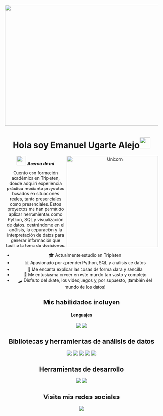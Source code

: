 <div id="header" align="center">
 <img width="1584" height="396" alt="Image" src="https://github.com/user-attachments/assets/dce7c6b8-ef58-4c7d-af60-09da8b3f3f66" />

<h1 align="center"><b>Hola soy Emanuel Ugarte Alejo</b><img src="https://media.giphy.com/media/hvRJCLFzcasrR4ia7z/giphy.gif" width="35"></h1>

<img align="right" width=300px alt="Unicorn" src="https://media0.giphy.com/media/v1.Y2lkPTc5MGI3NjExZXFwNmR5eTV6ZG9lZ3ZiM3Fxd2VpcnhjNjM1bXJqZjhta3ZyOHZ1ZyZlcD12MV9pbnRlcm5hbF9naWZfYnlfaWQmY3Q9Zw/Rk7gLA6uFe1W9wZopR/giphy.gif"/>

<img src="https://media.giphy.com/media/ObNTw8Uzwy6KQ/giphy.gif" width="30px">&nbsp;***Acerca de mí***

Cuento con formación académica en Tripleten, donde adquirí experiencia práctica mediante proyectos basados en situaciones reales, tanto presenciales como presenciales. Estos proyectos me han permitido aplicar herramientas como Python, SQL y visualización de datos, centrándome en el análisis, la depuración y la interpretación de datos para generar información que facilite la toma de decisiones.

- 🎓 Actualmente estudio en Tripleten
- 📊 Apasionado por aprender Python, SQL y análisis de datos
- 💬 Me encanta explicar las cosas de forma clara y sencilla
- 🚀 Me entusiasma crecer en este mundo tan vasto y complejo
- 🛹 Disfruto del skate, los videojuegos y, por supuesto, ¡también del mundo de los datos!
  
## Mis habilidades incluyen

<h4> Lenguajes </h4>
<span> 
  <img src="https://img.shields.io/badge/python-3670A0?style=for-the-badge&logo=python&logoColor=ffdd54">
  <img src="https://img.shields.io/badge/postgres-%23316192.svg?style=for-the-badge&logo=postgresql&logoColor=white">
  
## Bibliotecas y herramientas de análisis de datos

<img src="https://img.shields.io/badge/pandas-%23150458.svg?style=for-the-badge&logo=pandas&logoColor=white">
<img src="https://img.shields.io/badge/Matplotlib-%23ffffff.svg?style=for-the-badge&logo=Matplotlib&logoColor=black">
<img src="https://img.shields.io/badge/numpy-%23013243.svg?style=for-the-badge&logo=numpy&logoColor=white">
<img src="https://img.shields.io/badge/Plotly-%233F4F75.svg?style=for-the-badge&logo=plotly&logoColor=white">
<img src="https://img.shields.io/badge/SciPy-%230C55A5.svg?style=for-the-badge&logo=scipy&logoColor=%white">

## Herramientas de desarrollo

<img src="https://img.shields.io/badge/Visual%20Studio%20Code-0078d7.svg?style=for-the-badge&logo=visual-studio-code&logoColor=white">
<img src="https://img.shields.io/badge/jupyter-%23FA0F00.svg?style=for-the-badge&logo=jupyter&logoColor=white">

## Visita mis redes sociales

  <a href="https://www.linkedin.com/in/emaugartedataanalyst/">
    <img src="https://img.shields.io/badge/linkedin-%230077B5.svg?style=for-the-badge&logo=linkedin&logoColor=white">
    
</a>
